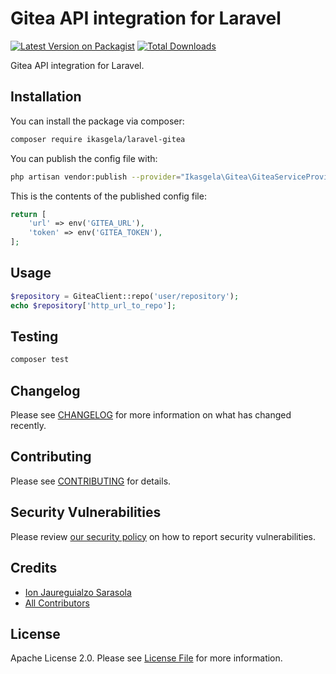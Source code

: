 # Gitea API integration for Laravel

[![Latest Version on Packagist](https://img.shields.io/packagist/v/ikasgela/laravel-gitea.svg?style=flat-square)](https://packagist.org/packages/ikasgela/laravel-gitea)
[![Total Downloads](https://img.shields.io/packagist/dt/ikasgela/laravel-gitea.svg?style=flat-square)](https://packagist.org/packages/ikasgela/laravel-gitea)

Gitea API integration for Laravel.

## Installation

You can install the package via composer:

```bash
composer require ikasgela/laravel-gitea
```

You can publish the config file with:

```bash
php artisan vendor:publish --provider="Ikasgela\Gitea\GiteaServiceProvider"
```

This is the contents of the published config file:

```php
return [
    'url' => env('GITEA_URL'),
    'token' => env('GITEA_TOKEN'),
];
```

## Usage

```php
$repository = GiteaClient::repo('user/repository');
echo $repository['http_url_to_repo'];
```

## Testing

```bash
composer test
```

## Changelog

Please see [CHANGELOG](CHANGELOG.md) for more information on what has changed recently.

## Contributing

Please see [CONTRIBUTING](.github/CONTRIBUTING.md) for details.

## Security Vulnerabilities

Please review [our security policy](../../security/policy) on how to report security vulnerabilities.

## Credits

- [Ion Jaureguialzo Sarasola](https://github.com/ijaureguialzo)
- [All Contributors](../../contributors)

## License

Apache License 2.0. Please see [License File](LICENSE) for more information.
